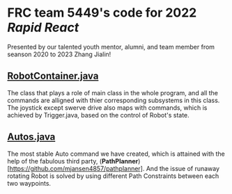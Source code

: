 # FRC team 5449's code for 2022 _Rapid React_

Presented by our talented youth mentor, alumni, and team member from seanson 2020 to 2023 Zhang Jialin!

## [RobotContainer.java](https://github.com/FRC-team5449/prototype2022in23_final_version/blob/main/src/main/java/frc/robot/RobotContainer.java)

The class that plays a role of main class in the whole program, and all the commands are alligned with thier corresponding subsystems in this class. The joystick except swerve drive also maps with commands, which is achieved by Trigger.java, based on the control of Robot's state.

## [Autos.java](https://github.com/FRC-team5449/prototype2022in23_final_version/blob/main/src/main/java/frc/robot/commands/Autos.java)

The most stable Auto command we have created, which is attained with the help of the fabulous third party, (**PathPlanner**)[https://github.com/mjansen4857/pathplanner]. And the issue of runaway rotating Robot is solved by using different Path Constraints between each two waypoints.


